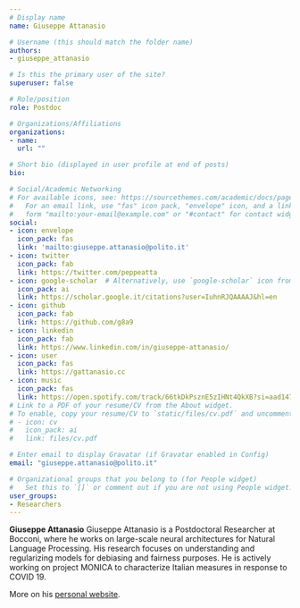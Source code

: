 ```yaml
---
# Display name
name: Giuseppe Attanasio

# Username (this should match the folder name)
authors:
- giuseppe_attanasio

# Is this the primary user of the site?
superuser: false

# Role/position
role: Postdoc

# Organizations/Affiliations
organizations:
- name:
  url: ""

# Short bio (displayed in user profile at end of posts)
bio: 

# Social/Academic Networking
# For available icons, see: https://sourcethemes.com/academic/docs/page-builder/#icons
#   For an email link, use "fas" icon pack, "envelope" icon, and a link in the
#   form "mailto:your-email@example.com" or "#contact" for contact widget.
social:
- icon: envelope
  icon_pack: fas
  link: 'mailto:giuseppe.attanasio@polito.it'
- icon: twitter
  icon_pack: fab
  link: https://twitter.com/peppeatta
- icon: google-scholar  # Alternatively, use `google-scholar` icon from `ai` icon pack
  icon_pack: ai
  link: https://scholar.google.it/citations?user=IuhnRJQAAAAJ&hl=en
- icon: github
  icon_pack: fab
  link: https://github.com/g8a9
- icon: linkedin
  icon_pack: fab
  link: https://www.linkedin.com/in/giuseppe-attanasio/
- icon: user
  icon_pack: fas
  link: https://gattanasio.cc
- icon: music
  icon_pack: fas
  link: https://open.spotify.com/track/66tkDkPsznE5zIHNt4QkXB?si=aad147ee54044638
# Link to a PDF of your resume/CV from the About widget.
# To enable, copy your resume/CV to `static/files/cv.pdf` and uncomment the lines below.
# - icon: cv
#   icon_pack: ai
#   link: files/cv.pdf

# Enter email to display Gravatar (if Gravatar enabled in Config)
email: "giuseppe.attanasio@polito.it"

# Organizational groups that you belong to (for People widget)
#   Set this to `[]` or comment out if you are not using People widget.
user_groups:
- Researchers
---
```


**Giuseppe Attanasio** Giuseppe Attanasio is a Postdoctoral Researcher at Bocconi, where he works on large-scale neural architectures for Natural Language Processing. His research focuses on understanding and regularizing models for debiasing and fairness purposes.
He is actively working on project MONICA to characterize Italian measures in response to COVID 19.

More on his [personal website](https://gattanasio.cc).
